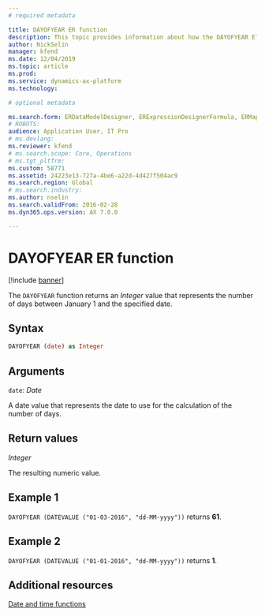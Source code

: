 ```yaml
---
# required metadata

title: DAYOFYEAR ER function
description: This topic provides information about how the DAYOFYEAR Electronic reporting (ER) function is used.
author: NickSelin
manager: kfend
ms.date: 12/04/2019
ms.topic: article
ms.prod: 
ms.service: dynamics-ax-platform
ms.technology: 

# optional metadata

ms.search.form: ERDataModelDesigner, ERExpressionDesignerFormula, ERMappedFormatDesigner, ERModelMappingDesigner
# ROBOTS: 
audience: Application User, IT Pro
# ms.devlang: 
ms.reviewer: kfend
# ms.search.scope: Core, Operations
# ms.tgt_pltfrm: 
ms.custom: 58771
ms.assetid: 24223e13-727a-4be6-a22d-4d427f504ac9
ms.search.region: Global
# ms.search.industry: 
ms.author: nselin
ms.search.validFrom: 2016-02-28
ms.dyn365.ops.version: AX 7.0.0

---
```


# DAYOFYEAR ER function

[!include [banner](../includes/banner.md)]

The `DAYOFYEAR` function returns an *Integer* value that represents the number of days between January 1 and the specified date.

## Syntax

```vb
DAYOFYEAR (date) as Integer
```

## Arguments

`date`: *Date*

A date value that represents the date to use for the calculation of the number of days.

## Return values

*Integer*

The resulting numeric value.

## Example 1

`DAYOFYEAR (DATEVALUE ("01-03-2016", "dd-MM-yyyy"))` returns **61**.

## Example 2

`DAYOFYEAR (DATEVALUE ("01-01-2016", "dd-MM-yyyy"))` returns **1**.

## Additional resources

[Date and time functions](er-functions-category-datetime.md)
